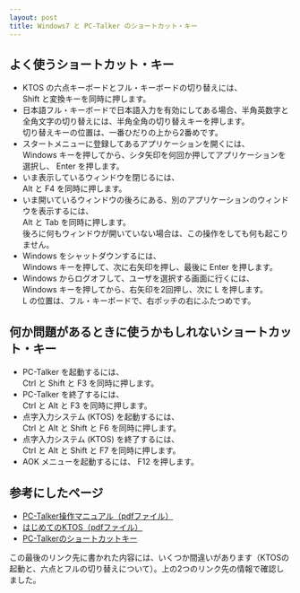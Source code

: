 ```yaml
---
layout: post
title: Windows7 と PC-Talker のショートカット・キー
---
```

## よく使うショートカット・キー

- KTOS の六点キーボードとフル・キーボードの切り替えには、  
Shift と変換キーを同時に押します。
- 日本語フル・キーボードで日本語入力を有効にしてある場合、半角英数字と全角文字の切り替えには、半角全角の切り替えキーを押します。  
切り替えキーの位置は、一番ひだりの上から2番めです。
- スタートメニューに登録してあるアプリケーションを開くには、  
Windows キーを押してから、シタ矢印を何回か押してアプリケーションを選択し、 Enter を押します。
- いま表示しているウィンドウを閉じるには、  
Alt と F4 を同時に押します。
- いま開いているウィンドウの後ろにある、別のアプリケーションのウィンドウを表示するには、  
Alt と Tab を同時に押します。  
後ろに何もウィンドウが開いていない場合は、この操作をしても何も起こりません。
- Windows をシャットダウンするには、  
Windows キーを押して、次に右矢印を押し、最後に Enter を押します。
- Windows からログオフして、ユーザを選択する画面に行くには、  
Windows キーを押してから、右矢印を2回押し、次に L を押します。  
L の位置は、フル・キーボードで、右ポッチの右にふたつめです。

## 何か問題があるときに使うかもしれないショートカット・キー

- PC-Talker を起動するには、  
Ctrl と Shift と F3 を同時に押します。
- PC-Talker を終了するには、  
Ctrl と Alt と F3 を同時に押します。
- 点字入力システム (KTOS) を起動するには、  
Ctrl と Alt と Shift と F6 を同時に押します。
- 点字入力システム (KTOS) を終了するには、  
Ctrl と Alt と Shift と F7 を同時に押します。
- AOK メニューを起動するには、
F12 を押します。

## 参考にしたページ

- [PC-Talker操作マニュアル（pdfファイル）](http://pctalker.net/download/pdf/pctalker8273_manual.pdf)
- [はじめてのKTOS（pdfファイル）](https://www.littlesnow.jp/down_load/hajimeteno_ktos.pdf)
- [PC-Talkerのショートカットキー](http://www6.plala.or.jp/kakehasi/reader/pc-talker/pc-talker-key-hyo.html)

この最後のリンク先に書かれた内容には、いくつか間違いがあります（KTOSの起動と、六点とフルの切り替えについて）。上の2つのリンク先の情報で確認しました。

